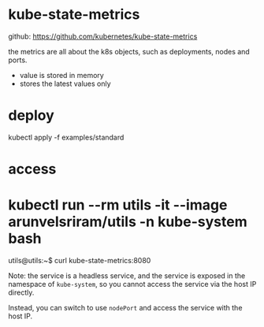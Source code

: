kube-state-metrics
==================


github: https://github.com/kubernetes/kube-state-metrics

the metrics are all about the k8s objects, such as deployments, nodes and ports.

- value is stored in memory
- stores the latest values only

deploy
=====
kubectl apply -f  examples/standard

access
======
# kubectl run --rm utils -it --image arunvelsriram/utils -n kube-system bash
utils@utils:~$ curl kube-state-metrics:8080

Note: the service is a headless service, and the service is exposed in the namespace of `kube-system`, so you cannot access the service via the host IP directly.

Instead, you can switch to use `nodePort` and access the service with the host IP.

